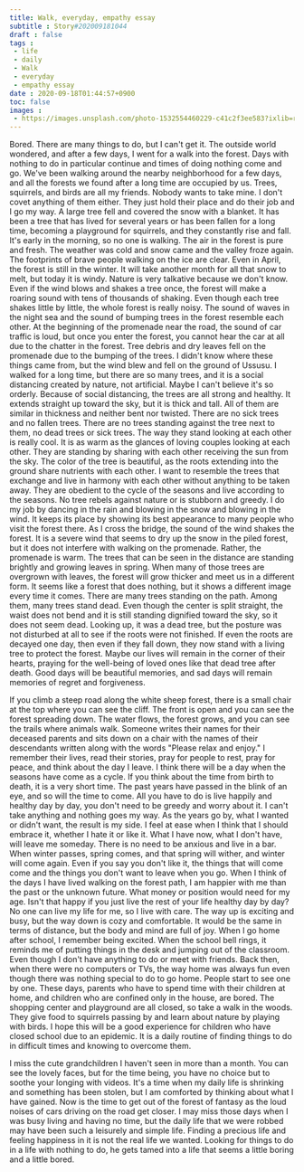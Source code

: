 ```yaml
---
title: Walk, everyday, empathy essay
subtitle : Story#202009181044
draft : false
tags :
 - life
 - daily
 - Walk
 - everyday
 - empathy essay
date : 2020-09-18T01:44:57+0900
toc: false
images : 
 - https://images.unsplash.com/photo-1532554460229-c41c2f3ee583?ixlib=rb-1.2.1&q=80&fm=jpg&crop=entropy&cs=tinysrgb&w=1080&fit=max&ixid=eyJhcHBfaWQiOjE1NTU0OX0
---
```


Bored. There are many things to do, but I can't get it. The outside world wondered, and after a few days, I went for a walk into the forest. Days with nothing to do in particular continue and times of doing nothing come and go. We've been walking around the nearby neighborhood for a few days, and all the forests we found after a long time are occupied by us. Trees, squirrels, and birds are all my friends. Nobody wants to take mine. I don't covet anything of them either. They just hold their place and do their job and I go my way. A large tree fell and covered the snow with a blanket. It has been a tree that has lived for several years or has been fallen for a long time, becoming a playground for squirrels, and they constantly rise and fall. It's early in the morning, so no one is walking. The air in the forest is pure and fresh. The weather was cold and snow came and the valley froze again. The footprints of brave people walking on the ice are clear. Even in April, the forest is still in the winter. It will take another month for all that snow to melt, but today it is windy. Nature is very talkative because we don't know. Even if the wind blows and shakes a tree once, the forest will make a roaring sound with tens of thousands of shaking. Even though each tree shakes little by little, the whole forest is really noisy. The sound of waves in the night sea and the sound of bumping trees in the forest resemble each other. At the beginning of the promenade near the road, the sound of car traffic is loud, but once you enter the forest, you cannot hear the car at all due to the chatter in the forest. Tree debris and dry leaves fell on the promenade due to the bumping of the trees. I didn't know where these things came from, but the wind blew and fell on the ground of Ussusu. I walked for a long time, but there are so many trees, and it is a social distancing created by nature, not artificial. Maybe I can't believe it's so orderly. Because of social distancing, the trees are all strong and healthy. It extends straight up toward the sky, but it is thick and tall. All of them are similar in thickness and neither bent nor twisted. There are no sick trees and no fallen trees. There are no trees standing against the tree next to them, no dead trees or sick trees. The way they stand looking at each other is really cool. It is as warm as the glances of loving couples looking at each other. They are standing by sharing with each other receiving the sun from the sky. The color of the tree is beautiful, as the roots extending into the ground share nutrients with each other. I want to resemble the trees that exchange and live in harmony with each other without anything to be taken away. They are obedient to the cycle of the seasons and live according to the seasons. No tree rebels against nature or is stubborn and greedy. I do my job by dancing in the rain and blowing in the snow and blowing in the wind. It keeps its place by showing its best appearance to many people who visit the forest there. As I cross the bridge, the sound of the wind shakes the forest. It is a severe wind that seems to dry up the snow in the piled forest, but it does not interfere with walking on the promenade. Rather, the promenade is warm. The trees that can be seen in the distance are standing brightly and growing leaves in spring. When many of those trees are overgrown with leaves, the forest will grow thicker and meet us in a different form. It seems like a forest that does nothing, but it shows a different image every time it comes. There are many trees standing on the path. Among them, many trees stand dead. Even though the center is split straight, the waist does not bend and it is still standing dignified toward the sky, so it does not seem dead. Looking up, it was a dead tree, but the posture was not disturbed at all to see if the roots were not finished. If even the roots are decayed one day, then even if they fall down, they now stand with a living tree to protect the forest. Maybe our lives will remain in the corner of their hearts, praying for the well-being of loved ones like that dead tree after death. Good days will be beautiful memories, and sad days will remain memories of regret and forgiveness.  

If you climb a steep road along the white sheep forest, there is a small chair at the top where you can see the cliff. The front is open and you can see the forest spreading down. The water flows, the forest grows, and you can see the trails where animals walk. Someone writes their names for their deceased parents and sits down on a chair with the names of their descendants written along with the words "Please relax and enjoy." I remember their lives, read their stories, pray for people to rest, pray for peace, and think about the day I leave. I think there will be a day when the seasons have come as a cycle. If you think about the time from birth to death, it is a very short time. The past years have passed in the blink of an eye, and so will the time to come. All you have to do is live happily and healthy day by day, you don't need to be greedy and worry about it. I can't take anything and nothing goes my way. As the years go by, what I wanted or didn't want, the result is my side. I feel at ease when I think that I should embrace it, whether I hate it or like it. What I have now, what I don't have, will leave me someday. There is no need to be anxious and live in a bar. When winter passes, spring comes, and that spring will wither, and winter will come again. Even if you say you don't like it, the things that will come come and the things you don't want to leave when you go. When I think of the days I have lived walking on the forest path, I am happier with me than the past or the unknown future. What money or position would need for my age. Isn't that happy if you just live the rest of your life healthy day by day? No one can live my life for me, so I live with care. The way up is exciting and busy, but the way down is cozy and comfortable. It would be the same in terms of distance, but the body and mind are full of joy. When I go home after school, I remember being excited. When the school bell rings, it reminds me of putting things in the desk and jumping out of the classroom. Even though I don't have anything to do or meet with friends. Back then, when there were no computers or TVs, the way home was always fun even though there was nothing special to do to go home. People start to see one by one. These days, parents who have to spend time with their children at home, and children who are confined only in the house, are bored. The shopping center and playground are all closed, so take a walk in the woods. They give food to squirrels passing by and learn about nature by playing with birds. I hope this will be a good experience for children who have closed school due to an epidemic. It is a daily routine of finding things to do in difficult times and knowing to overcome them.  

I miss the cute grandchildren I haven't seen in more than a month. You can see the lovely faces, but for the time being, you have no choice but to soothe your longing with videos. It's a time when my daily life is shrinking and something has been stolen, but I am comforted by thinking about what I have gained. Now is the time to get out of the forest of fantasy as the loud noises of cars driving on the road get closer. I may miss those days when I was busy living and having no time, but the daily life that we were robbed may have been such a leisurely and simple life. Finding a precious life and feeling happiness in it is not the real life we wanted. Looking for things to do in a life with nothing to do, he gets tamed into a life that seems a little boring and a little bored.  

